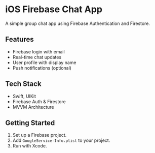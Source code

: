 # iOS Firebase Chat App

A simple group chat app using Firebase Authentication and Firestore.

## Features
- Firebase login with email
- Real-time chat updates
- User profile with display name
- Push notifications (optional)

## Tech Stack
- Swift, UIKit
- Firebase Auth & Firestore
- MVVM Architecture

## Getting Started
1. Set up a Firebase project.
2. Add `GoogleService-Info.plist` to your project.
3. Run with Xcode.
